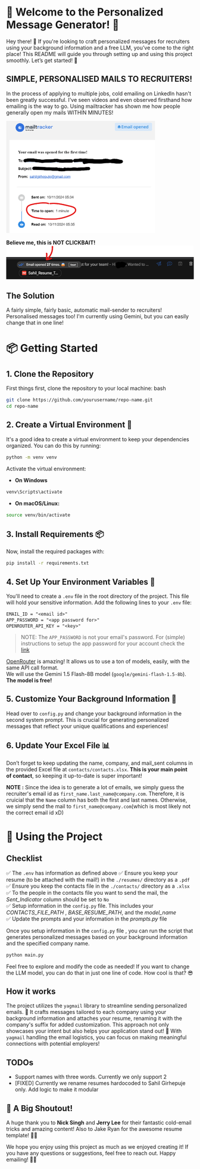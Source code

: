 # 🎉 Welcome to the Personalized Message Generator! 🎉
Hey there! 👋 If you're looking to craft personalized messages for recruiters using your background information and a free LLM, you’ve come to the right place! This README will guide you through setting up and using this project smoothly. Let’s get started! 🚀


## SIMPLE, PERSONALISED MAILS TO RECRUITERS!

In the process of applying to multiple jobs, cold emailing on LinkedIn hasn't been greatly successful. I've seen videos and even observed firsthand how emailing is the way to go. Using mailtracker has shown me how people generally open my mails WITHIN MINUTES!

<img src="readme-images/mailtracker1.png"  width="400"/>


**Believe me, this is NOT CLICKBAIT!** <br>
![alt text](readme-images/mailtracker2.png)


## The Solution
A fairly simple, fairly basic, automatic mail-sender to recruiters! Personalised messages too! I'm currently using Gemini, but you can easily change that in one line!

# 📦 Getting Started

## 1. Clone the Repository
First things first, clone the repository to your local machine:
bash
```bash
git clone https://github.com/yourusername/repo-name.git
cd repo-name
```

## 2. Create a Virtual Environment 🐍
It's a good idea to create a virtual environment to keep your dependencies organized. You can do this by running:
```bash
python -m venv venv
```

Activate the virtual environment:
* **On Windows**
```bash
venv\Scripts\activate
```
* **On macOS/Linux:**
```bash
source venv/bin/activate
```


## 3. Install Requirements 📦
Now, install the required packages with:
```bash
pip install -r requirements.txt
```


## 4. Set Up Your Environment Variables 🔑
You'll need to create a `.env` file in the root directory of the project. This file will hold your sensitive information.
Add the following lines to your `.env` file:
```text
EMAIL_ID = "<email id>"
APP_PASSWORD = "<app password for>"
OPENROUTER_API_KEY = "<key>"
```

> NOTE: The `APP_PASSWORD` is not your email's password. For (simple) instructions to setup the app password for your account check the [link](https://support.google.com/accounts/answer/185833?hl=en)

[OpenRouter](https://openrouter.ai/) is amazing! It allows us to use a ton of models, easily, with the same API call format. <br> 
We will use the Gemini 1.5 Flash-8B model (`google/gemini-flash-1.5-8b`). **The model is free!**


## 5. Customize Your Background Information 📝
Head over to `config.py` and change your background information in the second system prompt. This is crucial for generating personalized messages that reflect your unique qualifications and experiences!


## 6. Update Your Excel File 📊
Don’t forget to keep updating the name, company, and mail_sent columns in the provided Excel file at `contacts/contacts.xlsx`. **This is your main point of contact**, so keeping it up-to-date is super important!

**NOTE :** Since the idea is to generate a lot of emails, we simply guess the recruiter's email id as `first_name.last_name@company.com`. Therefore, it is cruicial that the `Name` column has both the first and last names. Otherwise, we simply send the mail to `first_name@company.com`(which is most likely not the correct email id xD)

# 🚀 Using the Project 

## Checklist
✅ The `.env` has information as defined above
✅ Ensure you keep your resume (to be attached with the mail!) in the `./resumes/` directory as a `.pdf` <br>
✅ Ensure you keep the contacts file in the `./contacts/` directory as a `.xlsx`  <br>
✅ To the people in the contacts file you want to send the mail, the *Sent_Indicator* column should be set to `No` <br>
✅ Setup information in the `config.py` file. This includes your *CONTACTS_FILE_PATH* , *BASE_RESUME_PATH*, and the *model_name* <br>
✅ Update the prompts and your information in the *prompts.py* file <br>

Once you setup information in the `config.py` file , you can run the script that generates personalized messages based on your background information and the specified company name. 
```bash
python main.py
```

Feel free to explore and modify the code as needed! If you want to change the LLM model, you can do that in just one line of code. How cool is that? 😎

## How it works
The project utilizes the `yagmail` library to streamline sending personalized emails. 📨 It crafts messages tailored to each company using your background information and attaches your resume, renaming it with the company's suffix for added customization. This approach not only showcases your intent but also helps your application stand out! 🌟 With `yagmail` handling the email logistics, you can focus on making meaningful connections with potential employers!

## TODOs
* Support names with three words. Currently we only support 2
* [FIXED] Currently we rename resumes hardocoded to Sahil Girhepuje only. Add logic to make it modular


## 🙌 A Big Shoutout!
A huge thank you to **Nick Singh** and **Jerry Lee** for their fantastic cold-email tricks and amazing content! Also to Jake Ryan for the awesome resume template! 🎉👏 

We hope you enjoy using this project as much as we enjoyed creating it! If you have any questions or suggestions, feel free to reach out. Happy emailing! 💌✨
